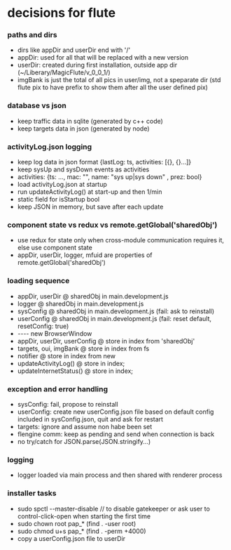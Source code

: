 # decisions for flute

### paths and dirs

* dirs like appDir and userDir end with '/'
* appDir: used for all that will be replaced with a new version
* userDir: created during first installation, outside app dir (~/Liberary/MagicFlute/v_0_0_1/)
* imgBank is just the total of all pics in user/img, not a speparate dir (std flute pix to have prefix to show them after all the user defined pix)

### database vs json

* keep traffic data in sqlite (generated by c++ code)
* keep targets data in json (generated by node)


### activityLog.json logging

* keep log data in json format {lastLog: ts, activities: [{}, {}...]}
* keep sysUp and sysDown events as activities
* activities: {ts: ..., mac: "", name: "sys up|sys down" , prez: bool}
* load activityLog.json at startup
* run updateActivityLog() at start-up and then 1/min
* static field for isStartup bool
* keep JSON in memory, but save after each update


### component state vs redux vs remote.getGlobal('sharedObj')

* use redux for state only when cross-module communication requires it, else use component state
* appDir, userDir, logger, mfuid are properties of remote.getGlobal('sharedObj')


### loading sequence

* appDir, userDir @ sharedObj in main.development.js
* logger @ sharedObj in main.development.js
* sysConfig @ sharedObj in main.development.js (fail: ask to reinstall)
* userConfig @ sharedObj in main.development.js (fail: reset default, resetConfig: true)
* ---- new BrowserWindow
* appDir, userDir, userConfig @ store in index from 'sharedObj'
* targets, oui, imgBank @ store in index from fs
* notifier @ store in index from new
* updateActivityLog() @ store in index;
* updateInternetStatus() @ store in index;




### exception and error handling

* sysConfig: fail, propose to reinstall
* userConfig: create new userConfig.json file based on default config included in sysConfig.json, quit and ask for restart
* targets: ignore and assume non habe been set
* flengine comm: keep as pending and send when connection is back 
* no try/catch for JSON.parse(JSON.stringify...)

### logging

* logger loaded via main process and then shared with renderer process

### installer tasks

* sudo spctl --master-disable // to disable gatekeeper or ask user to control-click-open when starting the first time
* sudo chown root pap_* (find . -user root)
* sudo chmod u+s pap_*  (find . -perm +4000)
* copy a userConfig.json file to userDir
